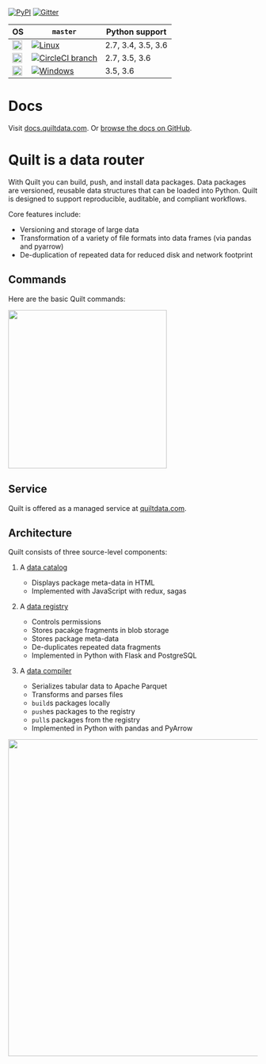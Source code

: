 [![PyPI](https://img.shields.io/pypi/v/quilt.svg)](https://pypi.python.org/pypi/quilt) [![Gitter](https://img.shields.io/gitter/room/nwjs/nw.js.svg)](https://gitter.im/quilt-data/Lobby)


| OS | `master` | Python support |
|----|--------------------|----------------|
| <img height="20" src="http://icons.iconarchive.com/icons/dakirby309/simply-styled/256/OS-Linux-icon.png"> | [![Linux](https://travis-ci.org/quiltdata/quilt.svg?branch=master)](https://travis-ci.org/quiltdata/quilt/branches) | 2.7, 3.4, 3.5, 3.6 |
| <img height="20" src="http://icons.iconarchive.com/icons/icons8/windows-8/128/Systems-Mac-Os-icon.png"> | [![CircleCI branch](https://img.shields.io/circleci/project/github/quiltdata/quilt/master.svg)](https://circleci.com/gh/quiltdata/quilt/tree/master) | 2.7, 3.5, 3.6 |
| <img height="20" src="http://icons.iconarchive.com/icons/dakirby309/windows-8-metro/128/Folders-OS-Windows-8-Metro-icon.png"> | [![Windows](https://ci.appveyor.com/api/projects/status/tnihllrbmm08x0lt/branch/master?svg=true)](https://ci.appveyor.com/project/quiltdata/quilt-compiler/branch/master) | 3.5, 3.6 |


# Docs

Visit [docs.quiltdata.com](https://docs.quiltdata.com/). Or [browse the docs on GitHub](/docs/SUMMARY.md).

# Quilt is a data router

With Quilt you can build, push, and install data packages. Data packages are versioned, reusable data structures that can be  loaded into Python. Quilt is designed to support reproducible, auditable, and compliant workflows.

Core features include:
* Versioning and storage of large data
* Transformation of a variety of file formats into data frames (via pandas and pyarrow)
* De-duplication of repeated data for reduced disk and network footprint

## Commands

Here are the basic Quilt commands:

<img width="320" src="https://raw.githubusercontent.com/quiltdata/resources/master/img/big-picture.png" />

## Service
Quilt is offered as a managed service at [quiltdata.com](https://quiltdata.com).

## Architecture
Quilt consists of three source-level components:

1. A [data catalog](catalog)
    - Displays package meta-data in HTML
    - Implemented with JavaScript with redux, sagas
    
2. A [data registry](registry)
    - Controls permissions
    - Stores pacakge fragments in blob storage
    - Stores package meta-data
    - De-duplicates repeated data fragments
    - Implemented in Python with Flask and PostgreSQL
    
3. A [data compiler](compiler)
    - Serializes tabular data to Apache Parquet
    - Transforms and parses files
    - `build`s packages locally
    - `push`es packages to the registry
    - `pull`s packages from the registry
    - Implemented in Python with pandas and PyArrow
    
<img width="640" src="https://raw.githubusercontent.com/quiltdata/resources/master/img/arch.png" />
